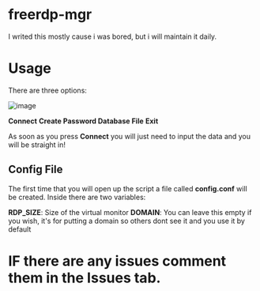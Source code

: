 # freerdp-mgr
I writed this mostly cause i was bored, but i will maintain it daily.

# Usage
There are three options: 

![image](https://github.com/user-attachments/assets/806f4fa1-9fd8-4262-9c04-67579613b4e0)

**Connect**
**Create Password Database File**
**Exit**

As soon as you press **Connect** you will just need to input the data and you will be straight in!

## Config File
The first time that you will open up the script a file called **config.conf** will be created.
Inside there are two variables:

**RDP_SIZE**: Size of the virtual monitor
**DOMAIN**: You can leave this empty if you wish, it's for putting a domain so others dont see it and you use it by default


# IF there are any issues comment them in the Issues tab.
